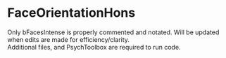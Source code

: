 # FaceOrientationHons

Only bFacesIntense is properly commented and notated.
Will be updated when edits are made for efficiency/clarity.  
Additional files, and PsychToolbox are required to run code.
